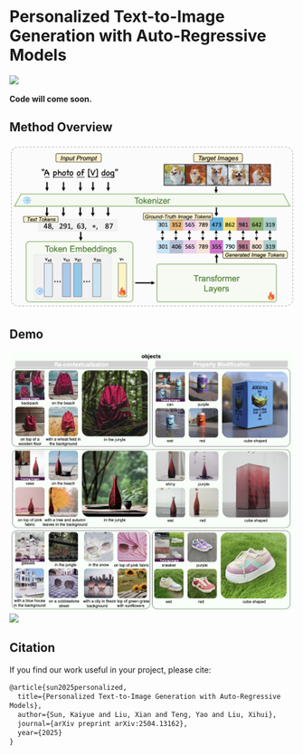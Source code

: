 # Personalized Text-to-Image Generation with Auto-Regressive Models

<a href='https://arxiv.org/abs/2504.13162'><img src='https://img.shields.io/badge/Paper-Arxiv-red'></a> 

**Code will come soon.**

## Method Overview
![](assets/pipeline.png)

## Demo
![](assets/demo_object.png)
![](assets/demo_animal.png)

## Citation
If you find our work useful in your project, please cite:
```
@article{sun2025personalized,
  title={Personalized Text-to-Image Generation with Auto-Regressive Models},
  author={Sun, Kaiyue and Liu, Xian and Teng, Yao and Liu, Xihui},
  journal={arXiv preprint arXiv:2504.13162},
  year={2025}
}
```
